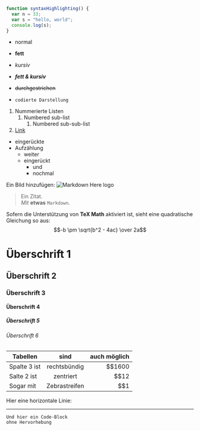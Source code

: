 ```javascript
function syntaxHighlighting() {
  var n = 33;
  var s = "hello, world";
  console.log(s);
}
```


- normal
+ **fett**
* *kursiv*
- ***fett & kursiv***
+ ~~durchgestrichen~~
- `codierte Darstellung`


1. Nummerierte Listen
   1. Numbered sub-list
      1. Numbered sub-sub-list
2. [Link](https://www.google.com)
- eingerückte
- Aufzählung
  - weiter
  - eingerückt
    - und
    - nochmal


Ein Bild hinzufügen: ![Markdown Here logo](/images/icon24.png)


> Ein Zitat.  
> *Mit* **etwas** `Markdown`.


Sofern die Unterstützung von **TeX Math** aktiviert ist, sieht eine quadratische Gleichung so aus:  
$$-b \pm \sqrt{b^2 - 4ac} \over 2a$$


# Überschrift 1
## Überschrift 2
### Überschrift 3
#### Überschrift 4
##### Überschrift 5
###### Überschrift 6
  

| Tabellen | sind | auch möglich |
| ------------- |:-------------:| -----:|
| Spalte 3 ist | rechtsbündig  | $$1600 |
| Salte 2 ist | zentriert | $$12 |
| Sogar mit | Zebrastreifen | $$1 |


Hier eine horizontale Linie:

---


```
Und hier ein Code-Block
ohne Hervorhebung
```
